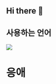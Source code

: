## Hi there 👋

<!--
**dongdongey/dongdongey** is a ✨ _special_ ✨ repository because its `README.md` (this file) appears on your GitHub profile.

Here are some ideas to get you started:

- 🔭 I’m currently working on ...
- 🌱 I’m currently learning ...
- 👯 I’m looking to collaborate on ...
- 🤔 I’m looking for help with ...
- 💬 Ask me about ...
- 📫 How to reach me: ...
- 😄 Pronouns: ...
- ⚡ Fun fact: ...
-->

## 사용하는 언어
<img align="center" src="https://github-readme-stats.vercel.app/api/top-langs/?username=dongdongey&layout=compact&theme=tokyonight&langs_count=7" />

# 
# 응애

